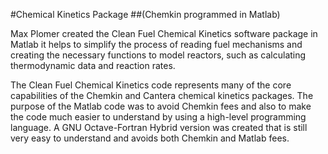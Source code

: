 #Chemical Kinetics Package ##(Chemkin programmed in Matlab)

Max Plomer created the Clean Fuel Chemical Kinetics software package in Matlab it helps to simplify the process of reading fuel mechanisms and creating the necessary functions to model reactors, such as calculating thermodynamic data and reaction  rates.

The Clean Fuel Chemical Kinetics code represents many of the core capabilities of the Chemkin and Cantera chemical kinetics packages. The purpose of the Matlab code was to avoid Chemkin fees and also to make the code much easier to understand by using a high-level programming language. A GNU Octave-Fortran Hybrid version was created that is still very easy to understand and avoids both Chemkin and Matlab fees.
